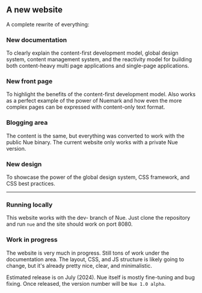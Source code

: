 
## A new website

A complete rewrite of everything:


### New documentation
To clearly explain the content-first development model, global design system, content management system, and the reactivity model for building both content-heavy multi page applications and single-page applications.


### New front page
To highlight the benefits of the content-first development model. Also works as a perfect example of the power of Nuemark and how even the more complex pages can be expressed with content-only text format.

### Blogging area
The content is the same, but everything was converted to work with the public Nue binary. The current website only works with a private Nue version.

### New design
To showcase the power of the global design system, CSS framework, and CSS best practices.

- - -

### Running locally
This website works with the dev- branch of Nue. Just clone the repository and run `nue` and the site should work on port 8080.

### Work in progress
The website is very much in progress. Still tons of work under the documentation area. The layout, CSS, and JS structure is likely going to change, but it's already pretty nice, clear, and minimalistic.

Estimated release is on July (2024). Nue itself is mostly fine-tuning and bug fixing. Once released, the version number will be `Nue 1.0 alpha`.
